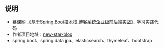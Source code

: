 ## 说明
- 慕课网 [《基于Spring Boot技术栈
博客系统企业级前后端实战》](https://coding.imooc.com/class/125.html) 学习实践代码
- 作者项目地址：[new-star-blog](https://github.com/waylau/new-star-blog)
- spring boot、spring data jpa、elasticsearch、thymeleaf、bootstrap
